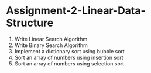 # Assignment-2-Linear-Data-Structure

1. Write Linear Search Algorithm
2. Write Binary Search Algorithm
3. Implement a dictionary sort using bubble sort
4. Sort an array of numbers using insertion sort
5. Sort an array of numbers using selection sort
